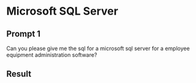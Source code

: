 # Microsoft SQL Server

## Prompt 1

Can you please give me the sql for a microsoft sql server for a employee equipment administration software?

## Result
